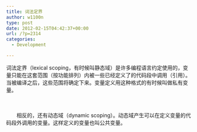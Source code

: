 ```yaml
---
title: 词法定界
author: w1100n
type: post
date: 2012-02-15T04:42:37+00:00
url: /?p=2314
categories:
  - Development

---
```

词法定界（lexical scoping，有时候叫静态域）是许多编程语言约定使用的，变量只能在这套范围（按功能排列）内被一些已经定义了的代码段中调用（引用）。当被编译之后，这些范围将确定下来。变量定义用这种格式的有时候叫做私有变量。
  
　　
  
　　相反的，还有动态域（dynamic scoping）。动态域产生可以在定义变量的代码段外调用的变量。这样定义的变量也叫公共变量。